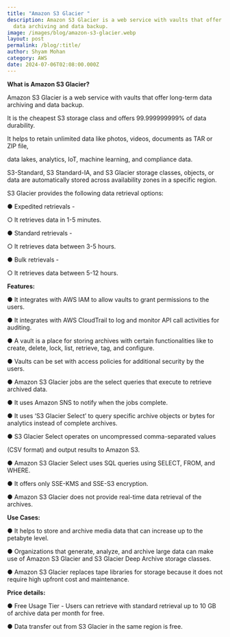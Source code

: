 ```yaml
---
title: "Amazon S3 Glacier "
description: Amazon S3 Glacier is a web service with vaults that offer long-term
  data archiving and data backup.
image: /images/blog/amazon-s3-glacier.webp
layout: post
permalink: /blog/:title/
author: Shyam Mohan
category: AWS
date: 2024-07-06T02:08:00.000Z
---
```

**What is Amazon S3 Glacier?**

Amazon S3 Glacier is a web service with vaults that offer long-term data archiving and data backup.

It is the cheapest S3 storage class and offers 99.999999999% of data durability.

It helps to retain unlimited data like photos, videos, documents as TAR or ZIP file,

data lakes, analytics, IoT, machine learning, and compliance data.

S3-Standard, S3 Standard-IA, and S3 Glacier storage classes, objects, or data are automatically stored across availability zones in a specific region.

S3 Glacier provides the following data retrieval options:

● Expedited retrievals -

○ It retrieves data in 1-5 minutes.

● Standard retrievals -

○ It retrieves data between 3-5 hours.

● Bulk retrievals -

○ It retrieves data between 5-12 hours.

**Features:**

● It integrates with AWS IAM to allow vaults to grant permissions to the users.

● It integrates with AWS CloudTrail to log and monitor API call activities for auditing.

● A vault is a place for storing archives with certain functionalities like to create, delete, lock, list, retrieve, tag, and configure.

● Vaults can be set with access policies for additional security by the users.

● Amazon S3 Glacier jobs are the select queries that execute to retrieve archived data.

● It uses Amazon SNS to notify when the jobs complete.

● It uses ‘S3 Glacier Select’ to query specific archive objects or bytes for analytics instead of complete archives.

● S3 Glacier Select operates on uncompressed comma-separated values

(CSV format) and output results to Amazon S3.

● Amazon S3 Glacier Select uses SQL queries using SELECT, FROM, and WHERE.

● It offers only SSE-KMS and SSE-S3 encryption.

● Amazon S3 Glacier does not provide real-time data retrieval of the archives. 

**Use Cases:**

● It helps to store and archive media data that can increase up to the petabyte level.

● Organizations that generate, analyze, and archive large data can make use of Amazon S3 Glacier and S3 Glacier Deep Archive storage classes.

● Amazon S3 Glacier replaces tape libraries for storage because it does not require high upfront cost and maintenance.

**Price details:**

● Free Usage Tier - Users can retrieve with standard retrieval up to 10 GB of archive data per month for free.

● Data transfer out from S3 Glacier in the same region is free.
